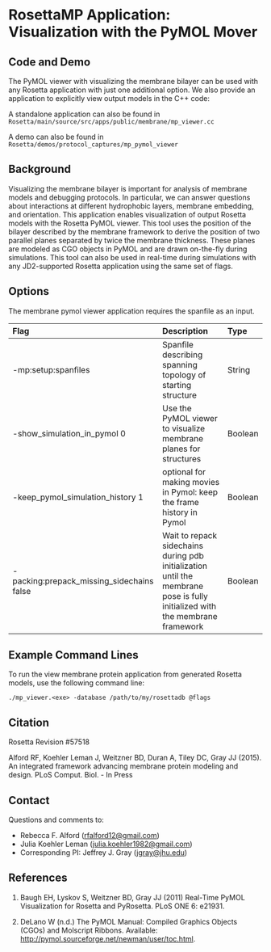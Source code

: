 # RosettaMP Application: Visualization with the PyMOL Mover

## Code and Demo
The PyMOL viewer with visualizing the membrane bilayer can be used with any Rosetta application with just one additional option. We also provide an application to explicitly view output models in the C++ code: 

A standalone application can also be found in `Rosetta/main/source/src/apps/public/membrane/mp_viewer.cc` 

A demo can also be found in `Rosetta/demos/protocol_captures/mp_pymol_viewer`

## Background
Visualizing the membrane bilayer is important for analysis of membrane models and debugging protocols. In particular, we can answer questions about interactions at different hydrophobic layers, membrane embedding, and orientation. This application enables visualization of output Rosetta models with the Rosetta PyMOL viewer. This tool uses the position of the bilayer described by the membrane framework to derive the position of two parallel planes separated by twice the membrane thickness. These planes are modeled as CGO objects in PyMOL and are drawn on-the-fly during simulations. This tool can also be used in real-time during simulations with any JD2-supported Rosetta application using the same set of flags. 

## Options

The membrane pymol viewer application requires the spanfile as an input. 

|**Flag**|**Description**|**Type**|
|:-------|:--------------|:-------|
|-mp:setup:spanfiles|Spanfile describing spanning topology of starting structure|String|
|-show_simulation_in_pymol 0|Use the PyMOL viewer to visualize membrane planes for structures|Boolean|
|-keep_pymol_simulation_history 1|optional for making movies in Pymol: keep the frame history in Pymol|Boolean|
|-packing:prepack_missing_sidechains false|Wait to repack sidechains during pdb initialization until the membrane pose is fully initialized with the membrane framework|Boolean|

## Example Command Lines
To run the view membrane protein application from generated Rosetta models, use the following command line: 

`./mp_viewer.<exe> -database /path/to/my/rosettadb @flags`

## Citation
Rosetta Revision #57518

Alford RF, Koehler Leman J, Weitzner BD, Duran A, Tiley DC, Gray JJ (2015). An integrated framework advancing membrane protein modeling and design. PLoS Comput. Biol. - In Press

## Contact

Questions and comments to: 
 - Rebecca F. Alford ([rfalford12@gmail.com](rfalford12@gmail.com))
 - Julia Koehler Leman ([julia.koehler1982@gmail.com](julia.koehler1982@gmail.com))
 - Corresponding PI: Jeffrey J. Gray ([jgray@jhu.edu](jgray@jhu.edu))

## References
1. Baugh EH, Lyskov S, Weitzner BD, Gray JJ (2011) Real-Time PyMOL Visualization for Rosetta and PyRosetta. PLoS ONE 6: e21931.

2. DeLano W (n.d.) The PyMOL Manual: Compiled Graphics Objects (CGOs) and Molscript Ribbons. Available: http://pymol.sourceforge.net/newman/user/toc.html.
